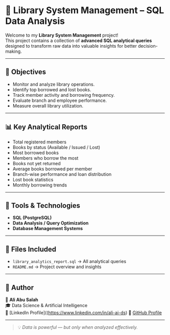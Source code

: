 # 📘 Library System Management – SQL Data Analysis

Welcome to my **Library System Management** project!  
This project contains a collection of **advanced SQL analytical queries** designed to transform raw data into valuable insights for better decision-making.

---

## 🎯 Objectives
- Monitor and analyze library operations.
- Identify top borrowed and lost books.
- Track member activity and borrowing frequency.
- Evaluate branch and employee performance.
- Measure overall library utilization.

---

## 📊 Key Analytical Reports
- Total registered members  
- Books by status (Available / Issued / Lost)  
- Most borrowed books  
- Members who borrow the most  
- Books not yet returned  
- Average books borrowed per member  
- Branch-wise performance and loan distribution  
- Lost book statistics  
- Monthly borrowing trends  

---

## 🧠 Tools & Technologies
- **SQL (PostgreSQL)**
- **Data Analysis / Query Optimization**
- **Database Management Systems**

---

## 📂 Files Included
- `library_analytics_report.sql` → All analytical queries  
- `README.md` → Project overview and insights  

---

## 🌟 Author
👤 **Ali Abu Salah**  
🎓 Data Science & Artificial Intelligence  
🔗 [LinkedIn Profile]((https://www.linkedin.com/in/ali-ai-ds)
🔗 [GitHub Profile](https://github.com/AliAbuSalah1)

---

> 💡 *Data is powerful — but only when analyzed effectively.*
